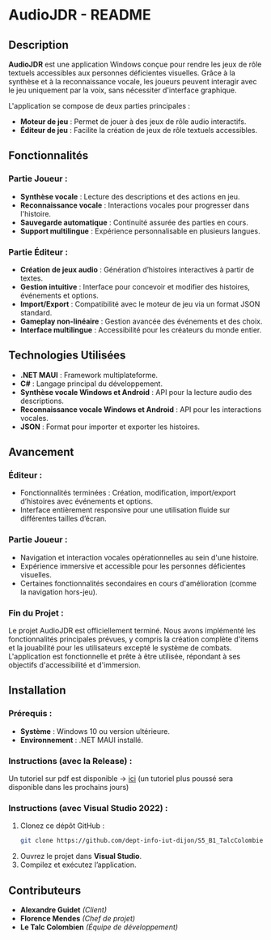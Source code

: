 # AudioJDR - README

## Description
**AudioJDR** est une application Windows conçue pour rendre les jeux de rôle textuels accessibles aux personnes déficientes visuelles. Grâce à la synthèse et à la reconnaissance vocale, les joueurs peuvent interagir avec le jeu uniquement par la voix, sans nécessiter d'interface graphique.

L'application se compose de deux parties principales :
- **Moteur de jeu** : Permet de jouer à des jeux de rôle audio interactifs.
- **Éditeur de jeu** : Facilite la création de jeux de rôle textuels accessibles.

## Fonctionnalités

### Partie Joueur :
- **Synthèse vocale** : Lecture des descriptions et des actions en jeu.
- **Reconnaissance vocale** : Interactions vocales pour progresser dans l'histoire.
- **Sauvegarde automatique** : Continuité assurée des parties en cours.
- **Support multilingue** : Expérience personnalisable en plusieurs langues.

### Partie Éditeur :
- **Création de jeux audio** : Génération d’histoires interactives à partir de textes.
- **Gestion intuitive** : Interface pour concevoir et modifier des histoires, événements et options.
- **Import/Export** : Compatibilité avec le moteur de jeu via un format JSON standard.
- **Gameplay non-linéaire** : Gestion avancée des événements et des choix.
- **Interface multilingue** : Accessibilité pour les créateurs du monde entier.

## Technologies Utilisées
- **.NET MAUI** : Framework multiplateforme.
- **C#** : Langage principal du développement.
- **Synthèse vocale Windows et Android** : API pour la lecture audio des descriptions.
- **Reconnaissance vocale Windows et Android** : API pour les interactions vocales.
- **JSON** : Format pour importer et exporter les histoires.

## Avancement

### Éditeur :
- Fonctionnalités terminées : Création, modification, import/export d’histoires avec événements et options.
- Interface entièrement responsive pour une utilisation fluide sur différentes tailles d’écran.

### Partie Joueur :
- Navigation et interaction vocales opérationnelles au sein d'une histoire.
- Expérience immersive et accessible pour les personnes déficientes visuelles.
- Certaines fonctionnalités secondaires en cours d'amélioration (comme la navigation hors-jeu).

### Fin du Projet :
Le projet AudioJDR est officiellement terminé. Nous avons implémenté les fonctionnalités principales prévues, y compris la création complète d'items et la jouabilité pour les utilisateurs excepté le système de combats. L'application est fonctionnelle et prête à être utilisée, répondant à ses objectifs d'accessibilité et d'immersion.

## Installation

### Prérequis :
- **Système** : Windows 10 ou version ultérieure.
- **Environnement** : .NET MAUI installé.

### Instructions (avec la Release) :
Un tutoriel sur pdf est disponible -> [ici](./AudioJDR.pdf)
(un tutoriel plus poussé sera disponible dans les prochains jours)

### Instructions (avec Visual Studio 2022) :
1. Clonez ce dépôt GitHub :
   ```bash
   git clone https://github.com/dept-info-iut-dijon/S5_B1_TalcColombien.git
   ```
2. Ouvrez le projet dans **Visual Studio**.
3. Compilez et exécutez l’application.

## Contributeurs
- **Alexandre Guidet** *(Client)*
- **Florence Mendes** *(Chef de projet)*
- **Le Talc Colombien** *(Équipe de développement)*
